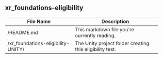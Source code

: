 ## xr_foundations-eligibility ##

| File Name | Description |
| --------- | ----------- |
| /README.md | This markdown file you're currently reading. |
| /xr_foundations-eligibility-UNITY/ | The Unity project folder creating this eligibility test. |
